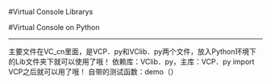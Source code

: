#Virtual Console Librarys

#Virtual Console on Python

***
主要文件在VC_cn里面，是VCP．py和VClib．py两个文件，放入Python环境下的Lib文件夹下就可以使用了哦！
依赖库：VClib．py，主库：VCP．py
import VCP之后就可以用了哦！
自带的测试函数：demo（）
